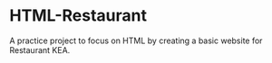 # HTML-Restaurant
A practice project to focus on HTML by creating a basic website for Restaurant KEA.
